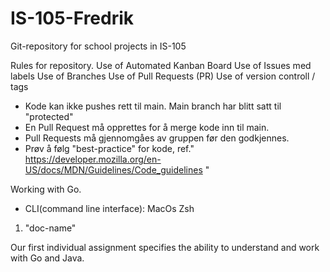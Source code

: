 # IS-105-Fredrik
Git-repository for school projects in IS-105


Rules for repository.
Use of Automated Kanban Board
Use of Issues med labels
Use of Branches
Use of Pull Requests (PR)
Use of version controll / tags


* Kode kan ikke pushes rett til main. Main branch har blitt satt til "protected"
* En Pull Request må opprettes for å merge kode inn til main.
* Pull Requests må gjennomgåes av gruppen før den godkjennes.
* Prøv å følg "best-practice" for kode, ref." https://developer.mozilla.org/en-US/docs/MDN/Guidelines/Code_guidelines "



Working with Go.
- CLI(command line interface):  MacOs Zsh

1. "doc-name"


Our first individual assignment specifies the ability to understand and work with Go and Java.
